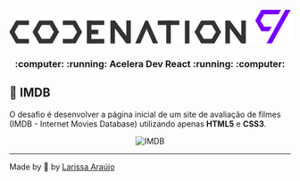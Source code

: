 <p align="center">
  <img alt="aceleradevreact" src="./assets/codenation.svg" width="700px"/>
</p>

<h3 align="center">
:computer: :running:  Acelera Dev React  :running: :computer:
</h3>

## 🎥 IMDB 
O desafio é desenvolver a página inicial de um site de avaliação de filmes (IMDB - Internet Movies Database) utilizando apenas **HTML5** e **CSS3**.

<div align="center">
    <img alt="IMDB" src="./assets/challenge-modulo-01.gif" />
</div>
  
---

Made by :blue_heart: by [Larissa Araújo](https://github.com/arauj0)